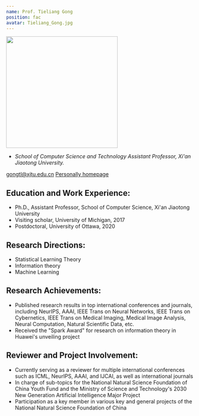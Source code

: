 ```yaml
---
name: Prof. Tieliang Gong
position: fac
avatar: Tieliang_Gong.jpg
---
```


<img width="300" src="{{site.baseurl}}/images/people/{{page.avatar}}" data-action="zoom">

- _School of Computer Science and Technology Assistant Professor, Xi'an Jiaotong University._ <br>

<!--<i class="fa fa-envelope-o"></i> `cli@xjtu.edu.cn`-->
<a href="gongtl@xjtu.edu.cn"><i class="fa fa-envelope-o"></i> gongtl@xjtu.edu.cn</a>
[<i class="fa fa-home"></i> Personally homepage](https://gong-tl.github.io/)

## Education and Work Experience:

- Ph.D., Assistant Professor, School of Computer Science, Xi'an Jiaotong University
- Visiting scholar, University of Michigan, 2017
- Postdoctoral,  University of Ottawa, 2020

## Research Directions:

- Statistical Learning Theory
- Information theory
- Machine Learning

## Research Achievements:

- Published research results in top international conferences and journals, including NeurIPS, AAAI, IEEE Trans on Neural Networks, IEEE Trans on Cybernetics, IEEE Trans on Medical Imaging, Medical Image Analysis, Neural Computation, Natural Scientific Data, etc.
- Received the "Spark Award" for research on information theory in Huawei's unveiling project

## Reviewer and Project Involvement:

- Currently serving as a reviewer for multiple international conferences such as ICML, NeurIPS, AAAI, and IJCAI, as well as international journals
- In charge of sub-topics for the National Natural Science Foundation of China Youth Fund and the Ministry of Science and Technology's 2030 New Generation Artificial Intelligence Major Project
- Participation as a key member in various key and general projects of the National Natural Science Foundation of China